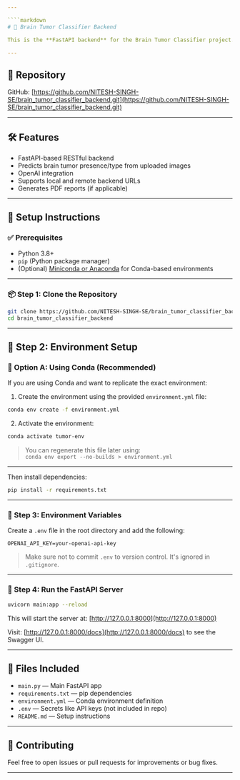 ```yaml
---

````markdown
# 🧠 Brain Tumor Classifier Backend

This is the **FastAPI backend** for the Brain Tumor Classifier project. It provides an API for classifying brain tumor images using a deep learning model. It also supports image uploading, prediction, and integration with a frontend application.

---
```


## 🔗 Repository

GitHub: [https://github.com/NITESH-SINGH-SE/brain_tumor_classifier_backend.git](https://github.com/NITESH-SINGH-SE/brain_tumor_classifier_backend.git)

---

## 🛠️ Features

- FastAPI-based RESTful backend
- Predicts brain tumor presence/type from uploaded images
- OpenAI integration
- Supports local and remote backend URLs
- Generates PDF reports (if applicable)

---

## 🧪 Setup Instructions

### ✅ Prerequisites

- Python 3.8+
- `pip` (Python package manager)
- (Optional) [Miniconda or Anaconda](https://docs.conda.io/en/latest/miniconda.html) for Conda-based environments

---

### 📦 Step 1: Clone the Repository

```bash
git clone https://github.com/NITESH-SINGH-SE/brain_tumor_classifier_backend.git
cd brain_tumor_classifier_backend
```

---

## 📁 Step 2: Environment Setup

### 🧰 Option A: Using Conda (Recommended)

If you are using Conda and want to replicate the exact environment:

1. Create the environment using the provided `environment.yml` file:

```bash
conda env create -f environment.yml
```

2. Activate the environment:

```bash
conda activate tumor-env
```

> You can regenerate this file later using:  
> `conda env export --no-builds > environment.yml`

---

Then install dependencies:

```bash
pip install -r requirements.txt
```

---

### 🔐 Step 3: Environment Variables

Create a `.env` file in the root directory and add the following:

```env
OPENAI_API_KEY=your-openai-api-key
```

> Make sure not to commit `.env` to version control. It's ignored in `.gitignore`.

---

### 🚀 Step 4: Run the FastAPI Server

```bash
uvicorn main:app --reload
```

This will start the server at: [http://127.0.0.1:8000](http://127.0.0.1:8000)

Visit: [http://127.0.0.1:8000/docs](http://127.0.0.1:8000/docs) to see the Swagger UI.

---

## 📄 Files Included

- `main.py` — Main FastAPI app
- `requirements.txt` — pip dependencies
- `environment.yml` — Conda environment definition
- `.env` — Secrets like API keys (not included in repo)
- `README.md` — Setup instructions

---

## 🤝 Contributing

Feel free to open issues or pull requests for improvements or bug fixes.

---
